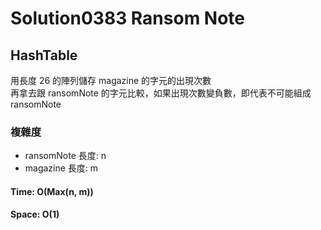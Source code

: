 # Solution0383 Ransom Note

## HashTable

用長度 26 的陣列儲存 magazine 的字元的出現次數  
再拿去跟 ransomNote 的字元比較，如果出現次數變負數，即代表不可能組成 ransomNote  

### 複雜度
- ransomNote 長度: n
- magazine 長度: m

#### Time: O(Max(n, m))

#### Space: O(1)